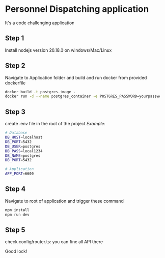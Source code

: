 # Personnel Dispatching application

It's a code challenging application

## Step 1

Install nodejs version 20.18.0 on windows/Mac/Linux

## Step 2

Navigate to Application folder and build and run docker from provided dockerfile

```sh
docker build -t postgres-image .
docker run -d --name postgres_container -e POSTGRES_PASSWORD=yourpassword  postgres-image
```

## Step 3

create .env file in the root of the project
_Example:_

```sh
# Database
DB_HOST=localhost
DB_PORT=5432
DB_USER=postgres
DB_PASS=local1234
DB_NAME=postgres
DB_PORT=5432

# Application
APP_PORT=6600
```

## Step 4

Navigate to root of application and trigger these command

```sh
npm install
npm run dev
```

## Step 5

check config/router.ts: you can fine all API there

Good lock!
